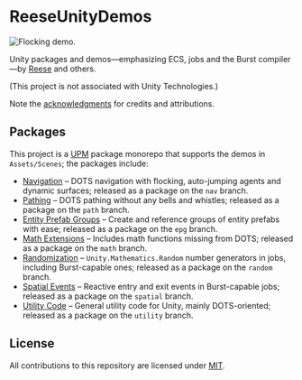 # ReeseUnityDemos

![Flocking demo.](/preview.gif)

Unity packages and demos—emphasizing ECS, jobs and the Burst compiler—by [Reese](https://github.com/reeseschultz) and others.

(This project is not associated with Unity Technologies.)

Note the [acknowledgments](https://github.com/reeseschultz/ReeseUnityDemos/blob/master/ACKNOWLEDGMENTS.md) for credits and attributions.

## Packages

This project is a [UPM](https://docs.unity3d.com/Manual/Packages.html) package monorepo that supports the demos in `Assets/Scenes`; the packages include:

* [Navigation](https://github.com/reeseschultz/ReeseUnityDemos/blob/master/Packages/com.reese.nav/README.md#reeses-dots-navigation) – DOTS navigation with flocking, auto-jumping agents and dynamic surfaces; released as a package on the `nav` branch.
* [Pathing](https://github.com/reeseschultz/ReeseUnityDemos/blob/master/Packages/com.reese.path/README.md#reeses-dots-pathing) – DOTS pathing without any bells and whistles; released as a package on the `path` branch.
* [Entity Prefab Groups](https://github.com/reeseschultz/ReeseUnityDemos/tree/master/Packages/com.reese.epg#reeses-entity-prefab-groups) – Create and reference groups of entity prefabs with ease; released as a package on the `epg` branch.
* [Math Extensions](https://github.com/reeseschultz/ReeseUnityDemos/blob/master/Packages/com.reese.math/README.md#reeses-dots-math-extensions) – Includes math functions missing from DOTS; released as a package on the `math` branch.
* [Randomization](https://github.com/reeseschultz/ReeseUnityDemos/blob/master/Packages/com.reese.random/README.md#reeses-dots-randomization) – `Unity.Mathematics.Random` number generators in jobs, including Burst-capable ones; released as a package on the `random` branch.
* [Spatial Events](https://github.com/reeseschultz/ReeseUnityDemos/blob/master/Packages/com.reese.spatial/README.md#reeses-dots-spatial-events) – Reactive entry and exit events in Burst-capable jobs; released as a package on the `spatial` branch.
* [Utility Code](https://github.com/reeseschultz/ReeseUnityDemos/blob/master/Packages/com.reese.utility/README.md#reeses-utility-code) – General utility code for Unity, mainly DOTS-oriented; released as a package on the `utility` branch.

## License

All contributions to this repository are licensed under [MIT](https://github.com/reeseschultz/ReeseUnityDemos/blob/master/LICENSE).
